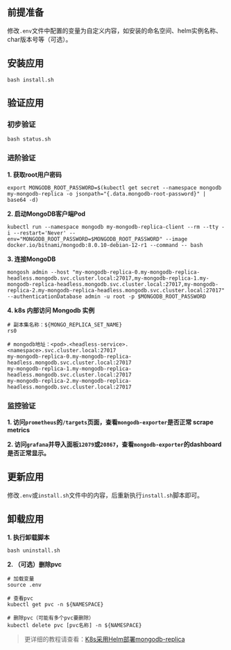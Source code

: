 前提准备
---

修改`.env`文件中配置的变量为自定义内容，如安装的命名空间、helm实例名称、char版本号等（可选）。

安装应用
---

```shell
bash install.sh
```

验证应用
---

### 初步验证

```shell
bash status.sh
```

### 进阶验证

**1. 获取root用户密码**

```shell
export MONGODB_ROOT_PASSWORD=$(kubectl get secret --namespace mongodb my-mongodb-replica -o jsonpath="{.data.mongodb-root-password}" | base64 -d)
```

**2. 启动MongoDB客户端Pod**

```shell
kubectl run --namespace mongodb my-mongodb-replica-client --rm --tty -i --restart='Never' --env="MONGODB_ROOT_PASSWORD=$MONGODB_ROOT_PASSWORD" --image docker.io/bitnami/mongodb:8.0.10-debian-12-r1 --command -- bash
```

**3. 连接MongoDB**

```shell
mongosh admin --host "my-mongodb-replica-0.my-mongodb-replica-headless.mongodb.svc.cluster.local:27017,my-mongodb-replica-1.my-mongodb-replica-headless.mongodb.svc.cluster.local:27017,my-mongodb-replica-2.my-mongodb-replica-headless.mongodb.svc.cluster.local:27017" --authenticationDatabase admin -u root -p $MONGODB_ROOT_PASSWORD
```

**4. k8s 内部访问 Mongodb 实例**
```
# 副本集名称：${MONGO_REPLICA_SET_NAME}
rs0

# mongodb地址：<pod>.<headless-service>.<namespace>.svc.cluster.local:27017
my-mongodb-replica-0.my-mongodb-replica-headless.mongodb.svc.cluster.local:27017
my-mongodb-replica-1.my-mongodb-replica-headless.mongodb.svc.cluster.local:27017
my-mongodb-replica-2.my-mongodb-replica-headless.mongodb.svc.cluster.local:27017
```

### 监控验证

**1. 访问`prometheus`的`/targets`页面，查看`mongodb-exporter`是否正常 scrape metrics**

**2. 访问`grafana`并导入面板`12079`或`20867`，查看`mongodb-exporter`的dashboard是否正常显示。**

更新应用
---

修改`.env`或`install.sh`文件中的内容，后重新执行`install.sh`脚本即可。

卸载应用
---

**1. 执行卸载脚本**

```shell
bash uninstall.sh
```

**2. （可选）删除pvc**

```shell
# 加载变量
source .env

# 查看pvc
kubectl get pvc -n ${NAMESPACE}

# 删除pvc（可能有多个pvc要删除）
kubectl delete pvc [pvc名称] -n ${NAMESPACE}
```

> 更详细的教程请查看：[K8s采用Helm部署mongodb-replica](https://lbs.wiki/pages/9d2481ad/)
